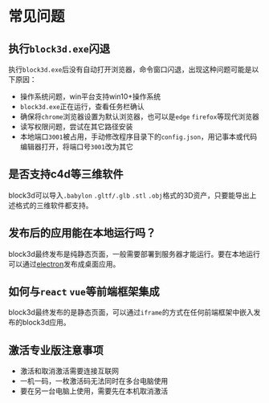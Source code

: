 # 常见问题

## 执行`block3d.exe`闪退

执行`block3d.exe`后没有自动打开浏览器，命令窗口闪退，出现这种问题可能是以下原因：
- 操作系统问题，win平台支持win10+操作系统
- `block3d.exe`正在运行，查看任务栏确认
- 确保将`chrome`浏览器设置为默认浏览器，也可以是`edge` `firefox`等现代浏览器
- 读写权限问题，尝试在其它路径安装
- 本地端口`3001`被占用，手动修改程序目录下的`config.json`，用记事本或代码编辑器打开，将端口号`3001`改为其它

## 是否支持c4d等三维软件

block3d可以导入`.babylon` `.gltf/.glb` `.stl` `.obj`格式的3D资产，只要能导出上述格式的三维软件都支持。

## 发布后的应用能在本地运行吗？

block3d最终发布是纯静态页面，一般需要部署到服务器才能运行。要在本地运行可以通过[electron](https://www.electronjs.org/)发布成桌面应用。

## 如何与`react` `vue`等前端框架集成

block3d最终发布的是静态页面，可以通过`iframe`的方式在任何前端框架中嵌入发布的block3d应用。

## 激活专业版注意事项

- 激活和取消激活需要连接互联网
- 一机一码，一枚激活码无法同时在多台电脑使用
- 要在另一台电脑上使用，需要先在本机取消激活
